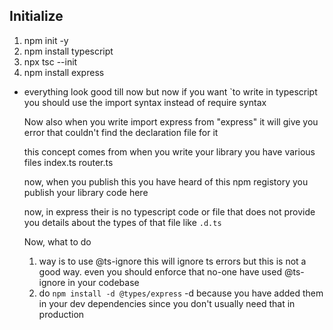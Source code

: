 ## Initialize

1. npm init -y
2. npm install typescript
3. npx tsc --init
4. npm install express 
- everything look good till now but now if you want `to write in typescript you should use the import syntax instead of require syntax

    Now also when you write import express from "express" it will give you error that couldn't find the declaration file for it

    this concept comes from when you write your library you have various files index.ts router.ts

    now, when you publish this you have heard of this npm registory you publish your library code here

    now, in express their is no typescript code or file that does not provide you details about the types of that file like `.d.ts` 

    Now, what to do 
    1. way is to use @ts-ignore this will ignore ts errors but this is not a good way. even you should enforce that no-one have used @ts-ignore in your codebase
    2. do `npm install -d @types/express` -d because you have added them in your dev dependencies since you don't usually need that in production 